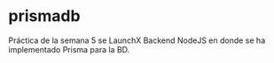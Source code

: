 # prismadb
Práctica de la semana 5 se LaunchX Backend NodeJS en donde se ha implementado Prisma para la BD. 
